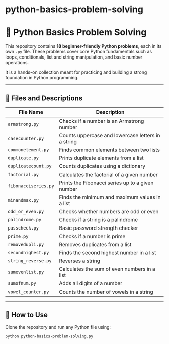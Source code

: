 # python-basics-problem-solving
# 🐍 Python Basics Problem Solving

This repository contains **18 beginner-friendly Python problems**, each in its own `.py` file. These problems cover core Python fundamentals such as loops, conditionals, list and string manipulation, and basic number operations.

It is a hands-on collection meant for practicing and building a strong foundation in Python programming.

---

## 📂 Files and Descriptions

| File Name              | Description |
|------------------------|-------------|
| `armstrong.py`         | Checks if a number is an Armstrong number |
| `casecounter.py`       | Counts uppercase and lowercase letters in a string |
| `commonelement.py`     | Finds common elements between two lists |
| `duplicate.py`         | Prints duplicate elements from a list |
| `duplicatecount.py`    | Counts duplicates using a dictionary |
| `factorial.py`         | Calculates the factorial of a given number |
| `fibonacciseries.py`   | Prints the Fibonacci series up to a given number |
| `minandmax.py`         | Finds the minimum and maximum values in a list |
| `odd_or_even.py`       | Checks whether numbers are odd or even |
| `palindrome.py`        | Checks if a string is a palindrome |
| `passcheck.py`         | Basic password strength checker |
| `prime.py`             | Checks if a number is prime |
| `removedupli.py`       | Removes duplicates from a list |
| `secondhighest.py`     | Finds the second highest number in a list |
| `string_reverse.py`    | Reverses a string |
| `sumevenlist.py`       | Calculates the sum of even numbers in a list |
| `sumofnum.py`          | Adds all digits of a number |
| `vowel_counter.py`     | Counts the number of vowels in a string |

---

## 🚀 How to Use

Clone the repository and run any Python file using:

```bash
python python-basics-problem-solving.py
